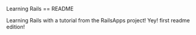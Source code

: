 Learning Rails
== README

Learning Rails with a tutorial from the RailsApps project!
Yey! first readme edition!
